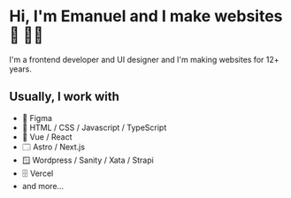 # Hi, I'm Emanuel and I make websites 👋 👨‍💻

I'm a frontend developer and UI designer and I'm making websites for 12+ years.

## Usually, I work with
- 🎨 Figma
- 🧱 HTML / CSS / Javascript / TypeScript
- 🍫 Vue / React
- 🗔 Astro / Next.js
- 🪟 Wordpress / Sanity / Xata / Strapi
- 🗄️ Vercel
- and more...